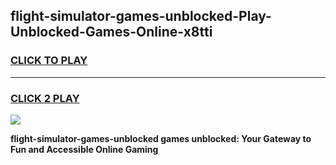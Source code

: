 
## flight-simulator-games-unblocked-Play-Unblocked-Games-Online-x8tti
<h3>
<a href="https://premium76.site?title=flight-simulator-games-unblocked&ref=24A">CLICK TO PLAY</a></h3>
<hr>

<h3>
<a href="https://premium76.site?title=flight-simulator-games-unblocked&ref=24A">CLICK 2 PLAY</a>
  
</h3>

<a href="https://premium76.site?title=flight-simulator-games-unblocked&ref=24A"><img src="https://clearcache.store/games.png"></a>


**flight-simulator-games-unblocked games unblocked: Your Gateway to Fun and Accessible Online Gaming**
